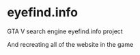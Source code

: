 # eyefind.info
GTA V search engine eyefind.info project

And recreating all of the website in the game
